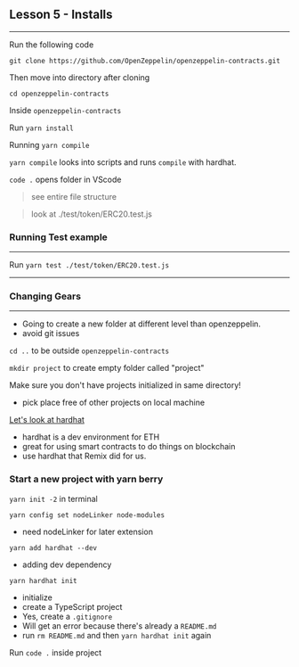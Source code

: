 ## Lesson 5 - Installs
---

Run the following code

```git clone https://github.com/OpenZeppelin/openzeppelin-contracts.git```

Then move into directory after cloning

```cd openzeppelin-contracts```

Inside `openzeppelin-contracts`

Run `yarn install`

Running `yarn compile`

`yarn compile` looks into scripts and runs `compile` with hardhat.

`code .` opens folder in VScode

> see entire file structure

> look at ./test/token/ERC20.test.js

### Running Test example
---
Run `yarn test ./test/token/ERC20.test.js`

---
### Changing Gears
---
* Going to create a new folder at different level than openzeppelin.
* avoid git issues 

`cd ..` to be outside `openzeppelin-contracts`

`mkdir project` to create empty folder called "project"

Make sure you don't have projects initialized in same directory!
* pick place free of other projects on local machine

[Let's look at hardhat](https://hardhat.org/hardhat-runner/docs/getting-started#overview)

* hardhat is a dev environment for ETH
* great for using smart contracts to do things on blockchain
* use hardhat that Remix did for us.

### Start a new project with yarn berry

`yarn init -2` in terminal

`yarn config set nodeLinker node-modules`
* need nodeLinker for later extension

`yarn add hardhat --dev`
* adding dev dependency

`yarn hardhat init`
* initialize 
* create a TypeScript project
* Yes, create a `.gitignore`
* Will get an error because there's already a `README.md`
* run `rm README.md` and then `yarn hardhat init` again

Run `code .` inside project

